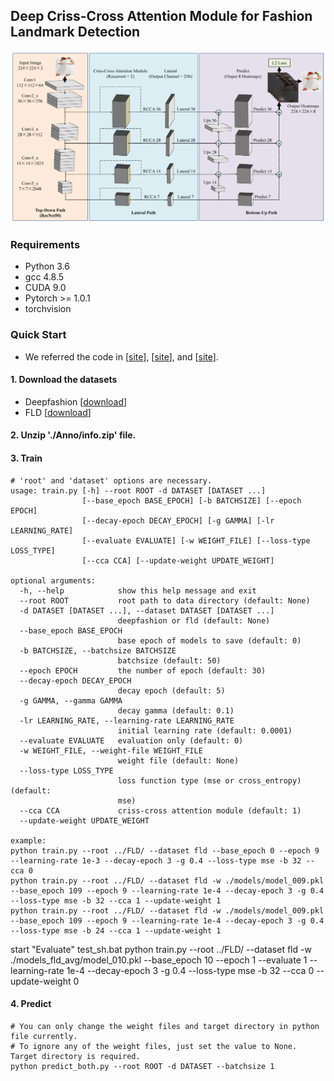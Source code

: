 ## Deep Criss-Cross Attention Module for Fashion Landmark Detection

![architecture](./img/architecture.png)


### Requirements
- Python 3.6
- gcc 4.8.5
- CUDA 9.0
- Pytorch >= 1.0.1
- torchvision

### Quick Start
* We referred the code in [[site](https://github.com/suminlee94/GLE_FLD)], [[site](https://github.com/GengDavid/pytorch-cpn)], and [[site](https://github.com/speedinghzl/CCNet)].

#### 1. Download the datasets
* Deepfashion [[download](http://mmlab.ie.cuhk.edu.hk/projects/DeepFashion/AttributePrediction.html)]
* FLD [[download](http://mmlab.ie.cuhk.edu.hk/projects/DeepFashion/LandmarkDetection.html)]
 
#### 2. Unzip './Anno/info.zip' file.

#### 3. Train
```
# 'root' and 'dataset' options are necessary.
usage: train.py [-h] --root ROOT -d DATASET [DATASET ...]
                [--base_epoch BASE_EPOCH] [-b BATCHSIZE] [--epoch EPOCH]
                [--decay-epoch DECAY_EPOCH] [-g GAMMA] [-lr LEARNING_RATE]
                [--evaluate EVALUATE] [-w WEIGHT_FILE] [--loss-type LOSS_TYPE]
                [--cca CCA] [--update-weight UPDATE_WEIGHT]

optional arguments:
  -h, --help            show this help message and exit
  --root ROOT           root path to data directory (default: None)
  -d DATASET [DATASET ...], --dataset DATASET [DATASET ...]
                        deepfashion or fld (default: None)
  --base_epoch BASE_EPOCH
                        base epoch of models to save (default: 0)
  -b BATCHSIZE, --batchsize BATCHSIZE
                        batchsize (default: 50)
  --epoch EPOCH         the number of epoch (default: 30)
  --decay-epoch DECAY_EPOCH
                        decay epoch (default: 5)
  -g GAMMA, --gamma GAMMA
                        decay gamma (default: 0.1)
  -lr LEARNING_RATE, --learning-rate LEARNING_RATE
                        initial learning rate (default: 0.0001)
  --evaluate EVALUATE   evaluation only (default: 0)
  -w WEIGHT_FILE, --weight-file WEIGHT_FILE
                        weight file (default: None)
  --loss-type LOSS_TYPE
                        loss function type (mse or cross_entropy) (default:
                        mse)
  --cca CCA             criss-cross attention module (default: 1)
  --update-weight UPDATE_WEIGHT
  
example: 
python train.py --root ../FLD/ --dataset fld --base_epoch 0 --epoch 9 --learning-rate 1e-3 --decay-epoch 3 -g 0.4 --loss-type mse -b 32 --cca 0
python train.py --root ../FLD/ --dataset fld -w ./models/model_009.pkl --base_epoch 109 --epoch 9 --learning-rate 1e-4 --decay-epoch 3 -g 0.4 --loss-type mse -b 32 --cca 1 --update-weight 1
python train.py --root ../FLD/ --dataset fld -w ./models/model_009.pkl --base_epoch 109 --epoch 9 --learning-rate 1e-4 --decay-epoch 3 -g 0.4 --loss-type mse -b 24 --cca 1 --update-weight 1
```

start "Evaluate" test_sh.bat
python train.py --root ../FLD/ --dataset fld -w ./models_fld_avg/model_010.pkl --base_epoch 10 --epoch 1 --evaluate 1 --learning-rate 1e-4 --decay-epoch 3 -g 0.4 --loss-type mse -b 32 --cca 0 --update-weight 0

#### 4. Predict
```
# You can only change the weight files and target directory in python file currently.
# To ignore any of the weight files, just set the value to None. Target directory is required.
python predict_both.py --root ROOT -d DATASET --batchsize 1
```

